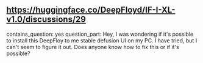 ## https://huggingface.co/DeepFloyd/IF-I-XL-v1.0/discussions/29

contains_question: yes
question_part: Hey, I was wondering if it's possible to install this DeepFloy to me stable defusion UI on my PC. I have tried, but I can't seem to figure it out. Does anyone know how to fix this or if it's possible?